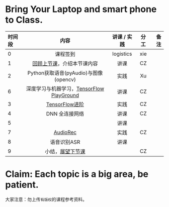 # Bring Your Laptop and smart phone  to Class. 

|时间段     |  内容    | 讲课 / 实践     |  分工  |  备注       |
| :---      |   :----:    |   :----:    |    :----:    | ---: |
|   0       |  课程签到     |  logistics   |     xie     |        |
|   1       |  [回顾上节课](../WW7/WW7-Plan.md)，介绍本节课内容     |  讲课    |     CZ     |         |
|   2       |  Python获取语音(pyAudio)与图像(opencv)    |   实践    |   Xu    |         |        
|   6       |  深度学习与机器学习，[TensorFlow PlayGround](http://playground.tensorflow.org/)    |  讲课    |   CZ    |          |
|   3       |  [TensorFlow进阶](TensorFlow-more.pdf)    |  实践    |    CZ   |         |
|   4       |  DNN 全连接网络  |   讲课    |    CZ   |         |
|   5       |      |   讲课    |       |         |
|   7       |  [AudioRec](../Course-Projects/speech-recog)    |   实践    |    CZ    |         |
|   8       |  语音识别ASR     |   讲课     |        |         |
|   9       |  小结，[展望下节课](../WW9/WW9-Plan.md)    |        |     CZ     |         |


# Claim: Each topic is a big area, be patient.  

大家注意：勿上传``有版权``的课程参考资料。
